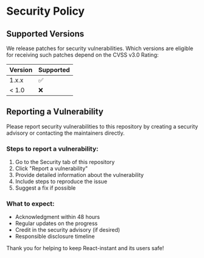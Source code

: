 # Security Policy

## Supported Versions

We release patches for security vulnerabilities. Which versions are eligible for receiving such patches depend on the CVSS v3.0 Rating:

| Version | Supported          |
| ------- | ------------------ |
| 1.x.x   | :white_check_mark: |
| < 1.0   | :x:                |

## Reporting a Vulnerability

Please report security vulnerabilities to this repository by creating a security advisory or contacting the maintainers directly.

### Steps to report a vulnerability:

1. Go to the Security tab of this repository
2. Click "Report a vulnerability"
3. Provide detailed information about the vulnerability
4. Include steps to reproduce the issue
5. Suggest a fix if possible

### What to expect:

- Acknowledgment within 48 hours
- Regular updates on the progress
- Credit in the security advisory (if desired)
- Responsible disclosure timeline

Thank you for helping to keep React-instant and its users safe!
